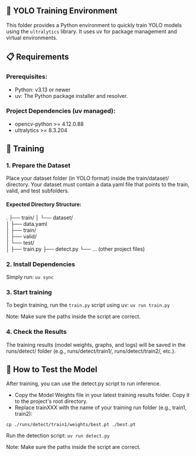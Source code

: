 ## 🎯 YOLO Training Environment

This folder provides a Python environment to quickly train YOLO models using the `ultralytics` library.
It uses uv for package management and virtual environments.

## 📋 Requirements

### Prerequisites:

- Python: v3.13 or newer
- uv: The Python package installer and resolver.

### Project Dependencies (uv managed):

- opencv-python >= 4.12.0.88
- ultralytics >= 8.3.204

## 🚀 Training

### 1. Prepare the Dataset

Place your dataset folder (in YOLO format) inside the train/dataset/ directory.
Your dataset must contain a data.yaml file that points to the train, valid, and test subfolders.

#### Expected Directory Structure:
.
├── train/
│   └── dataset/      
│       ├── data.yaml   
│       ├── train/      
│       ├── valid/     
│       └── test/     
│
├── train.py
├── detect.py
└── ... (other project files)

### 2. Install Dependencies

Simply run:
`uv sync`

### 3. Start training

To begin training, run the `train.py` script using uv:
`uv run train.py`

Note: Make sure the paths inside the script are correct.

### 4. Check the Results

The training results (model weights, graphs, and logs) will be saved in the runs/detect/ folder (e.g., runs/detect/train1/, runs/detect/train2/, etc.).

## 🧪 How to Test the Model

After training, you can use the detect.py script to run inference.

- Copy the Model Weights file in your latest training results folder. Copy it to the project's root directory.
- Replace trainXXX with the name of your training run folder (e.g., train1, train2):

`cp ./runs/detect/train1/weights/best.pt ./best.pt`

Run the detection script:
`uv run detect.py`

Note: Make sure the paths inside the script are correct. 
